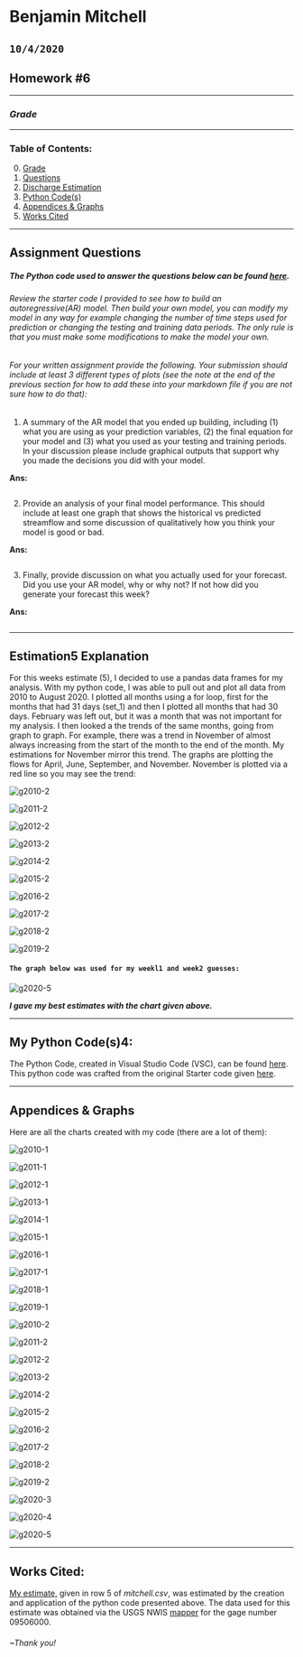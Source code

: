 # Benjamin Mitchell
## `10/4/2020`
## Homework #6

___
<a name="grd"></a>
### ***Grade***


___
### Table of Contents:
0. [ Grade](#grd)
1. [ Questions](#qns)
2. [ Discharge Estimation](#est)
3. [ Python Code(s)](#cod)
4. [ Appendices & Graphs](#apd)
5. [ Works Cited](#cit)

___
<a name="qns"></a>
## Assignment Questions

##### The Python code used to answer the questions below can be found [here](../assignment_6/week6_questions_BM.py).

###### Review the starter code I provided to see how to build an autoregressive(AR) model. Then build your own model, you can modify my model in any way for example changing the number of time steps used for prediction or changing the testing and training data periods. The only rule is that you must make some modifications to make the model your own.

###### For your written assignment provide the following. Your submission should include at least 3 different types of plots (see the note at the end of the previous section for how to add these into your markdown file if you are not sure how to do that):

1. A summary of the AR model that you ended up building, including (1) what you are using as your prediction variables, (2) the final equation for your model and (3) what you used as your testing and training periods. In your discussion please include graphical outputs that support why you made the decisions you did with your model.

**Ans:**
```

```

2. Provide an analysis of your final model performance. This should include at least one graph that shows the historical vs predicted streamflow and some discussion of qualitatively how you think your model is good or bad.

**Ans:**
```

```

3. Finally, provide discussion on what you actually used for your forecast. Did you use your AR model, why or why not? If not how did you generate your forecast this week?

**Ans:**
```

```

___
<a name="est"></a>
## Estimation5 Explanation

For this weeks estimate (5), I decided to use a pandas data frames for my analysis.  With my python code, I was able to pull out and plot all data from 2010 to August 2020.  I plotted all months using a for loop, first for the months that had 31 days (set_1) and then I plotted all months that had 30 days.  February was left out, but it was a month that was not important for my analysis.  I then looked a the trends of the same months, going from graph to graph.  For example, there was a trend in November of almost always increasing from the start of the month to the end of the month.  My estimations for November mirror this trend.  The graphs are plotting the flows for April, June, September, and November.  November is plotted via a red line so you may see the trend:

![g2010-2](../assignment_5/graphs/flow-set2_2010.png "2010")

![g2011-2](../assignment_5/graphs/flow-set2_2011.png "2011")

![g2012-2](../assignment_5/graphs/flow-set2_2012.png "2012")

![g2013-2](../assignment_5/graphs/flow-set2_2013.png "2013")

![g2014-2](../assignment_5/graphs/flow-set2_2014.png "2014")

![g2015-2](../assignment_5/graphs/flow-set2_2015.png "2015")

![g2016-2](../assignment_5/graphs/flow-set2_2016.png "2016")

![g2017-2](../assignment_5/graphs/flow-set2_2017.png "2017")

![g2018-2](../assignment_5/graphs/flow-set2_2018.png "2018")

![g2019-2](../assignment_5/graphs/flow-set2_2019.png "2019")

#### `The graph below was used for my weekl1 and week2 guesses:`

![g2020-5](../assignment_5/graphs/flow-set5_2020-9.png "2020")

***I gave my best estimates with the chart given above.***

___
<a name="cod"></a>
## My Python Code(s)4:

The Python Code, created in Visual Studio Code (VSC), can be found [here](../assignment_5/week5_pandas_starter_BM.py).  This python code was crafted from the original Starter code given [here](../Orig_Starter_Codes_BM/week5_pandas_starter.py).

___
<a name="apd"></a>
## Appendices & Graphs
Here are all the charts created with my code (there are a lot of them):

![g2010-1](../assignment_5/graphs/flow-set1_2010.png "2010")

![g2011-1](../assignment_5/graphs/flow-set1_2011.png "2011")

![g2012-1](../assignment_5/graphs/flow-set1_2012.png "2012")

![g2013-1](../assignment_5/graphs/flow-set1_2013.png "2013")

![g2014-1](../assignment_5/graphs/flow-set1_2014.png "2014")

![g2015-1](../assignment_5/graphs/flow-set1_2015.png "2015")

![g2016-1](../assignment_5/graphs/flow-set1_2016.png "2016")

![g2017-1](../assignment_5/graphs/flow-set1_2017.png "2017")

![g2018-1](../assignment_5/graphs/flow-set1_2018.png "2018")

![g2019-1](../assignment_5/graphs/flow-set1_2019.png "2019")

![g2010-2](../assignment_5/graphs/flow-set2_2010.png "2010")

![g2011-2](../assignment_5/graphs/flow-set2_2011.png "2011")

![g2012-2](../assignment_5/graphs/flow-set2_2012.png "2012")

![g2013-2](../assignment_5/graphs/flow-set2_2013.png "2013")

![g2014-2](../assignment_5/graphs/flow-set2_2014.png "2014")

![g2015-2](../assignment_5/graphs/flow-set2_2015.png "2015")

![g2016-2](../assignment_5/graphs/flow-set2_2016.png "2016")

![g2017-2](../assignment_5/graphs/flow-set2_2017.png "2017")

![g2018-2](../assignment_5/graphs/flow-set2_2018.png "2018")

![g2019-2](../assignment_5/graphs/flow-set2_2019.png "2019")

![g2020-3](../assignment_5/graphs/flow-set3_2020-8.png "2020")

![g2020-4](../assignment_5/graphs/flow-set4_2020-6.png "2020")

![g2020-5](../assignment_5/graphs/flow-set5_2020-9.png "2020")

___
<a name="cit"></a>
## Works Cited:

[My estimate,](https://github.com/HAS-Tools-Fall2020/forecasting/blob/master/forecast_entries/mitchell.csv) given in row 5 of *mitchell.csv*, was estimated by the creation and application of the python code presented above.  The data used for this estimate was obtained via the USGS NWIS [mapper](https://maps.waterdata.usgs.gov/mapper/) for the gage number 09506000.
###### ~Thank you!
